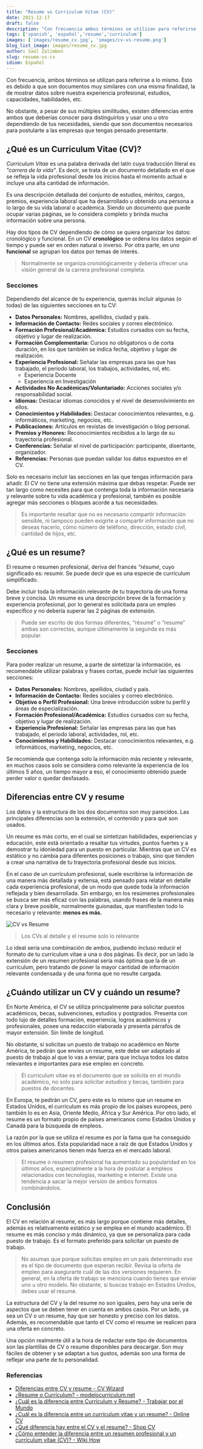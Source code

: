 ```yaml
---
title: "Resume vs Curriculum Vitae (CV)"
date: 2021-12-17
draft: false
description: "Con frecuencia ambos términos se utilizan para referirse a lo mismo. Si bien son documentos muy similares con una misma finalidad, existen diferencias entre ambos" 
tags: ['spanish', 'español','resume','curriculum']
images: ['images/resume_cv.jpg', 'images/cv-vs-resume.png']
blog_list_image: images/resume_cv.jpg
author: Saúl Zalimben
slug: resume-vs-cv
idiom: Español
---
```



Con frecuencia, ambos términos se utilizan para referirse a lo mismo. Esto es debido a que son documentos muy similares con una misma finalidad, la de mostrar datos sobre nuestra experiencia profesional, estudios, capacidades, habilidades, etc. 

No obstante, a pesar de sus múltiples similitudes, existen diferencias entre ambos que deberías conocer para distinguirlos y usar uno u otro dependiendo de tus necesidades, siendo que son documentos necesarios para postularte a las empresas que tengas pensado presentarte.

## ¿Qué es un Curriculum Vitae (CV)?
*Curriculum Vitae* es una palabra derivada del latín cuya traducción literal es *"carrera de la vida"*. Es decir, se trata de un documento detallado en el que se refleja la vida profesional desde los inicios hasta el momento actual e incluye una alta cantidad de información.

Es una descripción detallada del conjunto de estudios, méritos, cargos, premios, experiencia laboral que ha desarrollado u obtenido una persona a lo largo de su vida laboral o académica. Siendo un documento que puede ocupar varias páginas, se lo considera completo y brinda mucha información sobre una persona.

Hay dos tipos de CV dependiendo de cómo se quiera organizar los datos: cronológico y funcional. En un CV **cronológico** se ordena los datos según el tiempo y puede ser en orden natural o inverso. Por otra parte, en uno **funcional** se agrupan los datos por temas de interés.

>
> Normalmente se organiza cronológicamente y debería ofrecer una visión general de la carrera profesional completa. 
>

### Secciones
Dependiendo del alcance de tu experiencia, querrás incluir algunas (o todas) de las siguientes secciones en tu CV:

- **Datos Personales:** Nombres, apellidos, ciudad y país.
- **Información de Contacto:** Redes sociales y correo electrónico.
- **Formación Profesional/Académica:** Estudios cursados con su fecha, objetivo y lugar de realización.
- **Formación Complementaria:** Cursos no obligatorios o de corta duración, en los que también se indica fecha, objetivo y lugar de realización.
- **Experiencia Profesional:** Señalar las empresas para las que has trabajado, el periodo laboral, los trabajos, actividades, rol, etc.
    - Experiencia Docente
    - Experiencia en Investigación
- **Actividades No Académicas/Voluntariado:** Acciones sociales y/o responsabilidad social.
- **Idiomas:**  Destacar idiomas conocidos y el nivel de desenvolvimiento en ellos.
- **Conocimientos y Habilidades:** Destacar conocimientos relevantes, e.g. informáticos, marketing, negocios, etc.
- **Publicaciones:** Artículos en revistas de investigación o blog personal.
- **Premios y Honores:** Reconocimientos recibidos a lo largo de su trayectoria profesional.
- **Conferencias:** Señalar el nivel de participación: participante, disertante, organizador.
- **Referencias:** Personas que puedan validar los datos expuestos en el CV.

Solo es necesario incluir las secciones en las que tengas información para añadir. El CV no tiene una extensión máxima que debas respetar. Puede ser tan largo como necesites para que contenga toda la información necesaria y relevante sobre tu vida académica y profesional, también es posible agregar más secciones o bloques acorde a tus necesidades.

>
> Es importante resaltar que no es necesario compartir información sensible, ni tampoco pueden exigirte a compartir información que no deseas hacerlo, cómo número de teléfono, dirección, estado civil, cantidad de hijos, etc.
>

## ¿Qué es un resume?
El resume o resumen profesional, deriva del francés *“résumé*, cuyo significado es: resumir. Se puede decir que es una especie de currículum simplificado. 

Debe incluir toda la información relevante de tu trayectoria de una forma breve y concisa.
Un resume es una descripción breve de la formación y experiencia profesional, por lo general es solicitada para un empleo específico y no debería superar las 2 páginas de extensión.

>
> Puede ser escrito de dos formas diferentes, “résumé” o “resume” ambas son correctas, aunque últimamente la segunda es más popular.
>

### Secciones

Para poder realizar un resume, a parte de sintetizar la información, es recomendable utilizar palabras y frases cortas, puede incluir las siguientes secciones:

- **Datos Personales:** Nombres, apellidos, ciudad y país.
- **Información de Contacto:** Redes sociales y correo electrónico.
- **Objetivo o Perfil Profesional:** Una breve introducción sobre tu perfil y áreas de especialización.
- **Formación Profesional/Académica:** Estudios cursados con su fecha, objetivo y lugar de realización. 
- **Experiencia Profesional:** Señalar las empresas para las que has trabajado, el periodo laboral, actividades, rol, etc.
- **Conocimientos y Habilidades:** Destacar conocimientos relevantes, e.g. informáticos, marketing, negocios, etc.

Se recomienda que contenga solo la información más reciente y relevante, en muchos casos solo se considera como relevante la experiencia de los últimos 5 años, un tiempo mayor a eso, el conocimiento obtenido puede perder valor o quedar desfasado.

## Diferencias entre CV y resume
Los datos y la estructura de los dos documentos son muy parecidos. Las principales diferencias son la extensión, el contenido y para qué son usados.  

Un resume es más corto, en el cual se sintetizan habilidades, experiencias y educación, este está orientado a resaltar tus virtudes, puntos fuertes y a demostrar tu idoniedad para un puesto en particular.
Mientras que un CV es estático y no cambia para diferentes posiciones o trabajo, sino que tienden a crear una narrativa de tu trayectoria profesional desde sus inicios.

En el caso de un currículum profesional, suele escribirse la información de una manera más detallada y extensa, está pensado para relatar en detalle cada experiencia profesional, de un modo que quede toda la información reflejada y bien desarrollada.
Sin embargo, en los resúmenes profesionales se busca ser más eficaz con las palabras, usando frases de la manera más clara y breve posible, normalmente guionadas, que manifiesten todo lo necesario y relevante: **menos es más.**

![CV vs Resume](images/cv-vs-resume.png)

>
> Los CVs al detalle y el resume solo lo relevante
>

Lo ideal sería una combinación de ambos, pudiendo incluso reducir el formato de tu curriculum vitae a una o dos páginas. Es decir, por un lado la extensión de un resumen profesional sería más óptima que la de un currículum, pero tratando de poner la mayor cantidad de información relevante condensada y de una forma que no resulte cargada.

## ¿Cuándo utilizar un CV y cuándo un resume?

En Norte América, el CV se utiliza principalmente para solicitar puestos académicos, becas, subvenciones, estudios y postgrados. Presenta con todo lujo de detalles formación, experiencia, logros académicos y profesionales, posee una redacción elaborada y presenta párrafos de mayor extensión. Sin límite de longitud.

No obstante, si solicitas un puesto de trabajo no académico en Norte América, te pedirán que envíes un resume, este debe ser adaptado al puesto de trabajo al que lo vas a enviar, para que incluya todos los datos relevantes e importantes para ese empleo en concreto.

>
> El curriculum vitae es el documento que se solicita en el mundo académico, no solo para solicitar estudios y becas, también para puestos de docentes.
>

En Europa, te pedirán un CV, pero este es lo mismo que un resume en Estados Unidos, el currículum es más propio de los países europeos, pero también lo es en Asia, Oriente Medio, África y Sur América. 
Por otro lado, el resume es un formato propio de países americanos como Estados Unidos y Canadá para la búsqueda de empleos.

La razón por la que se utiliza el resume es por la fama que ha conseguido en los últimos años. 
Esta popularidad nace a raíz de que Estados Unidos y otros países americanos tienen más fuerza en el mercado laboral.

>
> El resume o resumen profesional ha aumentado su popularidad en los últimos años, especialmente a la hora de postular a empleos relacionados con tecnologías, marketing e internet. Existe una tendencia a sacar la mejor versión de ambos formatos combinándolos.
>

## Conclusión
El CV en relación al resume, es más largo porque contiene más detalles, además es relativamente estático y se emplea en el mundo académico.
El resume es más conciso y más dinámico, ya que se personaliza para cada puesto de trabajo. Es el formato preferido para solicitar un puesto de trabajo. 

>
> No asumas que porque solicitas empleo en un país determinado ese es el tipo de documento que esperan recibir. Revisa la oferta de empleo para asegurarte cuál de las dos versiones requieren.   En general, en la oferta de trabajo se menciona cuando tienes que enviar uno u otro modelo. No obstante, si buscas trabajo en Estados Unidos, debes usar el resume.
>

La estructura del CV y la del resume no son iguales, pero hay una serie de aspectos que se deben tener en cuenta en ambos casos. Por un lado, ya sea un CV o un resume, hay que ser honesto y preciso con los datos. Además, es recomendable que tanto el CV como el resume se realicen para una oferta en concreto. 

Una opción realmente útil a la hora de redactar este tipo de documentos son las plantillas de CV o resume disponibles para descargar. Son muy fáciles de obtener y se adaptan a tus gustos, además son una forma de reflejar una parte de tu personalidad.


### Referencias
- [Diferencias entre CV y resume - CV Wizard](https://www.cvwizard.es/consejos/diferencias-cv-resume)
- [¿Resume o Currículum? - modelocurriculum.net](https://www.modelocurriculum.net/resume-curriculum.html)
- [¿Cuál es la diferencia entre Currículum y Resume? - Trabajar por el Mundo](https://trabajarporelmundo.org/diferencia-entre-curriculum-y-resume/)
- [¿Cuál es la diferencia entre un currículum vitae y un resume? - Online CV](https://www.onlinecv.es/diferencias-curriculum-vitae-y-resume/)
- [¿Qué diferencia hay entre el CV y el resume? - Shop CV](https://shopcv.com/que-diferencia-hay-entre-el-cv-y-el-resume.html)
- [¿Cómo entender la diferencia entre un resumen profesional y un currículum vítae (CV)? - Wiki How ](https://es.wikihow.com/entender-la-diferencia-entre-un-resumen-profesional-y-un-curr%C3%ADculum-v%C3%ADtae-(CV))

